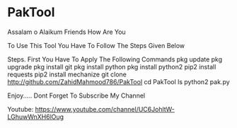 # PakTool
Assalam o Alaikum Friends
How Are You

To Use This Tool You Have To Follow The Steps Given Below

Steps.
First You Have To Apply The Following Commands
pkg update
pkg upgrade
pkg install git
pkg install python
pkg install python2
pip2 install requests
pip2 install mechanize
git clone http://github.com/ZahidMahmood786/PakTool
cd PakTool
ls
python2 pak.py

Enjoy.....
Dont Forget To Subscribe My Channel

Youtube: https://www.youtube.com/channel/UC6JohltW-LGhuwWnXH6lOug
